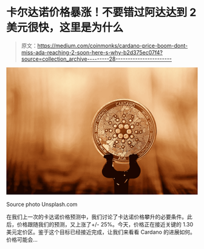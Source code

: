 # 卡尔达诺价格暴涨！不要错过阿达达到 2 美元很快，这里是为什么

> 原文：<https://medium.com/coinmonks/cardano-price-boom-dont-miss-ada-reaching-2-soon-here-s-why-b2d375ec07f4?source=collection_archive---------28----------------------->

![](img/a83098bee4046c9751f352c360bd0d87.png)

Source photo Unsplash.com

在我们上一次的卡达诺价格预测中，我们讨论了卡达诺价格攀升的必要条件。此后，价格跟随我们的预测，又上涨了+/- 25%。今天，价格正在接近关键的 1.30 美元定价区。鉴于这个目标已经接近完成，让我们来看看 Cardano 的进展如何。价格可能会…